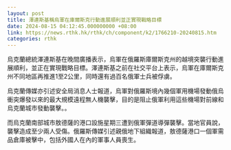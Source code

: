 ```yaml
---
layout: post
title: 澤連斯基稱烏軍在庫爾斯克行動進展順利並正實現戰略目標
date: 2024-08-15 04:12:45.000000000 +08:00
link: https://news.rthk.hk/rthk/ch/component/k2/1766210-20240815.htm
categories: rthk
---
```


烏克蘭總統澤連斯基在晚間廣播表示，烏軍在俄羅斯庫爾斯克州的越境突襲行動進展順利，並正在實現戰略目標。澤連斯基之前在社交平台上表示，烏軍在庫爾斯克州不同地區再推進1至2公里，同時還有過百名俄軍士兵被俘虜。

烏克蘭傳媒亦引述安全局消息人士報道，烏軍對俄羅斯境內幾個軍用機場發動俄烏衝突爆發以來的最大規模遠程無人機襲擊，目的是阻止俄軍利用這些機場對前線和烏克蘭城市發動襲擊。。

而烏克蘭南部城市敖德薩的港口設施星期三遭到俄軍彈道導彈襲擊。當地官員說，襲擊造成至少兩人受傷。俄羅斯傳媒引述親俄地下組織報道，敖德薩港口一個軍需品倉庫被擊中，包括外國人在內的軍事人員喪生。
